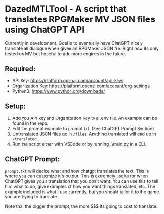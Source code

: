 # DazedMTLTool - A script that translates RPGMaker MV JSON files using ChatGPT API



Currently in development. Goal is to eventually have ChatGPT nicely translate all dialogue when given an RPGMaker JSON file. Right now its only tested on MV but hopeful to add more engines in the future.

## Required:
 * API Key: https://platform.openai.com/account/api-keys
 * Organization Key: https://platform.openai.com/account/org-settings
 * Python3: https://www.python.org/downloads/

## Setup:
1. Add you API key and Organization Key to a .env file. An example can be found in the repo.
2. Edit the prompt.example to prompt.txt. (See ChatGPT Prompt Section)
2. Untranslated JSON files go in `/files`. Anything translated will end up in `/translated`
3. Run the script either with VSCode or by running .\main.py in a CLI.

## ChatGPT Prompt:

`prompt.txt` will decide what and how chatgpt translates the text. This is where you can customize it's output. This is extremely useful for when ChatGPT gives you a translation that you don't want. You can use this to tell him what to do, give examples of how you want things translated, etc. The example included is what I use currently, but you should tailor it to the game you are trying to translate.

Note that the bigger the prompt, the more $$$ its going to cost to translate.
